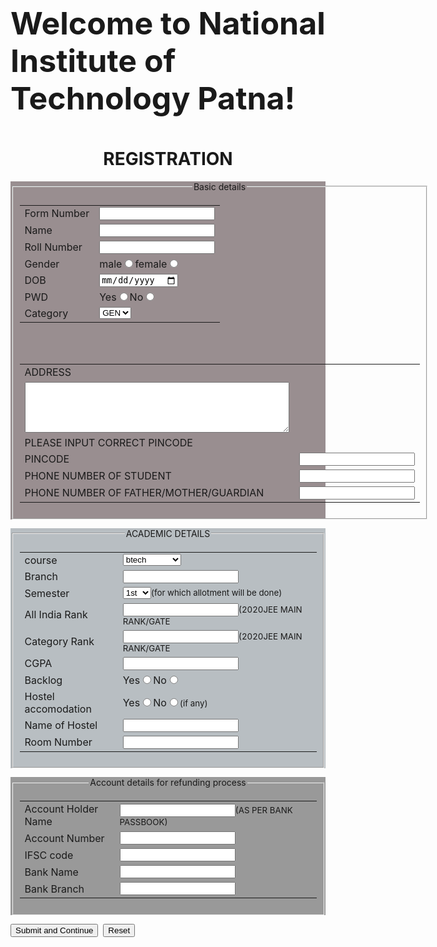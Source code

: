 <html>
<head>
	<title></title>
	<style>
.mydiv{
	border: 5px;
	background-color:#998e90;
	text-align: center;
}
.mydiv1{
	border: 5px;
	background-color: #b8bec2;
	text-align: center;
}
.mydiv2{
	border: 5px;
	background-color: #999999;
	text-align: center;
}
</style>
</head>
<body>
	<p class="para" style="font-size: 50px"><strong>Welcome to National Institute of Technology Patna!</strong></p>
	<h1 align="center">REGISTRATION</h1>
	<div class="mydiv">
	<form>
		<fieldset>
			<legend>Basic details</legend>
			<table>
				<tr><td>Form Number</td><td><input type="text" name="Form Number"></td></tr>
				<tr><td>Name</td><td><input type="text" name="Name"></td></tr>
				<tr><td>Roll Number</td><TD><input type="Number" name="Roll Number"></TD></tr>
				<tr><td>Gender</td><td>male<input type="radio" value="male" name="Gender">female<input type="radio" value="female" name="Gender"></td></tr>
				<tr><td>DOB</td><td><input type="date" name="DOB"></td></tr>
				<tr><td>PWD</td><td>Yes<input type="radio" value="Yes" name="PWD">No<input type="radio" value="No" name="PWD"></td></tr>
				<tr><td>Category</td><td><select value="">
					<option value="GEN">GEN</option>
					<option value="OBC">OBC</option>
					<option value="SC">SC</option>
					<option value="ST">ST</option>
				</select></td></tr></table>
				<table>
				<tr><td>ADDRESS</td></tr>			   
               <tr><td><textarea rows="5" cols="50" maxlength="10"></textarea></td></tr>
                <br>
				<tr><td>PLEASE INPUT CORRECT PINCODE</td></tr>
				<tr><td>PINCODE</td>&nbsp<td><input type="number" name="PIN
				"></td></tr>	
				<tr><td>PHONE NUMBER OF STUDENT</td><td><input type="number"></td></tr>
				<tr><td>PHONE NUMBER OF FATHER/MOTHER/GUARDIAN</td><td><input type="number"></td></tr>
			</table>
		</fieldset>
	</form>
</div>
<div class="mydiv1">
<form>
	<fieldset>
			<legend>ACADEMIC DETAILS</legend>
			<table>
<tr><td>course</td><td><select value="">
	<option value="btech">btech</option>
	<option value="mtech">mtech</option>
	<option value="mtech(dual)">mtech(dual)</option>
	<option value="barch">barch</option>
	<option value="Intmsc">Intmsc</option>
	<option value="phd">phd</option>
</select></td></tr>
<tr><td>Branch</td><td><input type="text" name="Branch"></td></tr>
<tr><td>Semester</td><td><select value="">
	<option value="1st">1st</option>
	<option value="2nd">2nd</option>
	<option value="3rd">3rd</option>
	<option value="4th">4th</option>
</select><small>(for which allotment will be done)</small></td></tr>
<tr><td>All India Rank</td><td><input type="number" name="All India Rank"><small>(2020JEE MAIN RANK/GATE</small></td></tr>
<tr><td>Category Rank</td><td><input type="number" name="Category Rank"><small>(2020JEE MAIN RANK/GATE</small></td></tr>
<tr><td>CGPA</td><td><input type="number" name="CGPA"></td></tr>
<tr><td>Backlog</td><td>Yes<input type="radio" value="Yes" name="Backlog">No<input type="radio" value="No" name="Backlog"></td></tr>
<tr><td>Hostel accomodation</td><td>Yes<input type="radio" value="Yes" name="Hostel accomodation">No<input type="radio" value="No" name="Backlog"><small>(if any)</small></td></tr>
<tr><td>Name of Hostel</td><td><input type="text" name="Name of Hostel"></td></tr>
<tr><td>Room Number</td><td><input type="number" name="Room Number"></td></tr>
	</table></fieldset>
</form>
</div>
<div class="mydiv2">
	<form>
		<fieldset>
			<table>
			<legend>Account details for refunding process</legend>
			<tr><td>Account Holder Name</td><td><input type="text" name="Account Holder Name"><small>(AS PER BANK PASSBOOK)</small></td></tr>
			<tr><td>Account Number</td><td><input type="number" name="Account Number"></td></tr>
			<tr><td>IFSC code</td><td><input type="number" name="IFSC code"></td></tr>
			<tr><td>Bank Name</td><td><input type="text" name="Bank Name"></td></tr>
			<tr><td>Bank Branch</td><td><input type="text" name="Bank Branch"></td></tr>
         </table>
		</fieldset>
	</form>
</div>
 <tr>
      <td><input type="submit" value="Submit and Continue">&nbsp&nbsp<input type="reset" value="Reset"></td>
   </tr>
</body>
</html>

